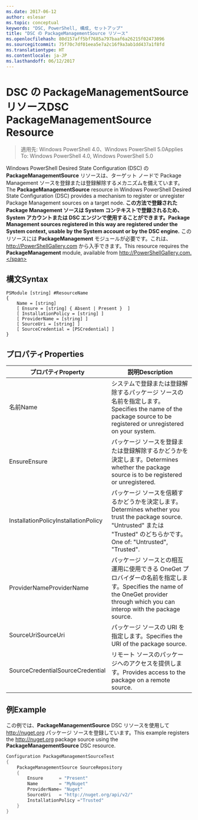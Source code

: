 ```yaml
---
ms.date: 2017-06-12
author: eslesar
ms.topic: conceptual
keywords: "DSC, PowerShell, 構成, セットアップ"
title: "DSC の PackageManagementSource リソース"
ms.openlocfilehash: 80d157aff5bf7685a797baaf6a26215f02473096
ms.sourcegitcommit: 75f70c7df01eea5e7a2c16f9a3ab1dd437a1f8fd
ms.translationtype: HT
ms.contentlocale: ja-JP
ms.lasthandoff: 06/12/2017
---
```

# <a name="dsc-packagemanagementsource-resource"></a><span data-ttu-id="59645-103">DSC の PackageManagementSource リソース</span><span class="sxs-lookup"><span data-stu-id="59645-103">DSC PackageManagementSource Resource</span></span>

> <span data-ttu-id="59645-104">適用先: Windows PowerShell 4.0、Windows PowerShell 5.0</span><span class="sxs-lookup"><span data-stu-id="59645-104">Applies To: Windows PowerShell 4.0, Windows PowerShell 5.0</span></span>

<span data-ttu-id="59645-105">Windows PowerShell Desired State Configuration (DSC) の **PackageManagementSource** リソースは、ターゲット ノードで Package Management ソースを登録または登録解除するメカニズムを備えています。</span><span class="sxs-lookup"><span data-stu-id="59645-105">The **PackageManagementSource** resource in Windows PowerShell Desired State Configuration (DSC) provides a mechanism to register or unregister Package Management sources on a target node.</span></span> <span data-ttu-id="59645-106">**この方法で登録された Package Management ソースは System コンテキストで登録されるため、System アカウントまたは DSC エンジンで使用することができます。**</span><span class="sxs-lookup"><span data-stu-id="59645-106">**Package Management sources registered in this way are registered under the System context, usable by the System account or by the DSC engine.**</span></span> <span data-ttu-id="59645-107">このリソースには **PackageManagement** モジュールが必要です。これは、http://PowerShellGallery.com から入手できます。</span><span class="sxs-lookup"><span data-stu-id="59645-107">This resource requires the **PackageManagement** module, available from http://PowerShellGallery.com.</span></span>

## <a name="syntax"></a><span data-ttu-id="59645-108">構文</span><span class="sxs-lookup"><span data-stu-id="59645-108">Syntax</span></span>

```
PSModule [string] #ResourceName
{
    Name = [string]
    [ Ensure = [string] { Absent | Present }  ]
    [ InstallationPolicy = [string] ]
    [ ProviderName = [string] ]
    [ SourceUri = [string] ]
    [ SourceCredential = [PSCredential] ]
}
```

## <a name="properties"></a><span data-ttu-id="59645-109">プロパティ</span><span class="sxs-lookup"><span data-stu-id="59645-109">Properties</span></span>
|  <span data-ttu-id="59645-110">プロパティ</span><span class="sxs-lookup"><span data-stu-id="59645-110">Property</span></span>  |  <span data-ttu-id="59645-111">説明</span><span class="sxs-lookup"><span data-stu-id="59645-111">Description</span></span>   | 
|---|---| 
| <span data-ttu-id="59645-112">名前</span><span class="sxs-lookup"><span data-stu-id="59645-112">Name</span></span>| <span data-ttu-id="59645-113">システムで登録または登録解除するパッケージ ソースの名前を指定します。</span><span class="sxs-lookup"><span data-stu-id="59645-113">Specifies the name of the package source to be registered or unregistered on your system.</span></span>| 
| <span data-ttu-id="59645-114">Ensure</span><span class="sxs-lookup"><span data-stu-id="59645-114">Ensure</span></span>| <span data-ttu-id="59645-115">パッケージ ソースを登録または登録解除するかどうかを決定します。</span><span class="sxs-lookup"><span data-stu-id="59645-115">Determines whether the package source is to be registered or unregistered.</span></span>| 
| <span data-ttu-id="59645-116">InstallationPolicy</span><span class="sxs-lookup"><span data-stu-id="59645-116">InstallationPolicy</span></span>| <span data-ttu-id="59645-117">パッケージ ソースを信頼するかどうかを決定します。</span><span class="sxs-lookup"><span data-stu-id="59645-117">Determines whether you trust the package source.</span></span> <span data-ttu-id="59645-118">"Untrusted" または "Trusted" のどちらかです。</span><span class="sxs-lookup"><span data-stu-id="59645-118">One of: "Untrusted", "Trusted".</span></span>| 
| <span data-ttu-id="59645-119">ProviderName</span><span class="sxs-lookup"><span data-stu-id="59645-119">ProviderName</span></span>| <span data-ttu-id="59645-120">パッケージ ソースとの相互運用に使用できる OneGet プロバイダーの名前を指定します。</span><span class="sxs-lookup"><span data-stu-id="59645-120">Specifies the name of the OneGet provider through which you can interop with the package source.</span></span>| 
| <span data-ttu-id="59645-121">SourceUri</span><span class="sxs-lookup"><span data-stu-id="59645-121">SourceUri</span></span>| <span data-ttu-id="59645-122">パッケージ ソースの URI を指定します。</span><span class="sxs-lookup"><span data-stu-id="59645-122">Specifies the URI of the package source.</span></span>| 
| <span data-ttu-id="59645-123">SourceCredential</span><span class="sxs-lookup"><span data-stu-id="59645-123">SourceCredential</span></span>| <span data-ttu-id="59645-124">リモート ソースのパッケージへのアクセスを提供します。</span><span class="sxs-lookup"><span data-stu-id="59645-124">Provides access to the package on a remote source.</span></span>| 

## <a name="example"></a><span data-ttu-id="59645-125">例</span><span class="sxs-lookup"><span data-stu-id="59645-125">Example</span></span>

<span data-ttu-id="59645-126">この例では、**PackageManagementSource** DSC リソースを使用して http://nuget.org パッケージ ソースを登録しています。</span><span class="sxs-lookup"><span data-stu-id="59645-126">This example registers the http://nuget.org package source using the **PackageManagementSource** DSC resource.</span></span>

```powershell
Configuration PackageManagementSourceTest
{    
    PackageManagementSource SourceRepository
    {
        Ensure      = "Present" 
        Name        = "MyNuget" 
        ProviderName= "Nuget" 
        SourceUri   = "http://nuget.org/api/v2/"   
        InstallationPolicy ="Trusted" 
    }
}
```

